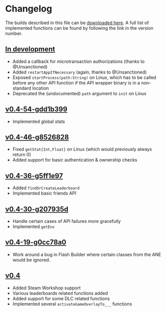Changelog
=========

The builds described in this file can be [downloaded here](http://dump.ventero.de/FRESteamWorks/).
A full list of implemented functions can be found by following the link in the
version number.

[In development](https://github.com/Ventero/FRESteamWorks/blob/master/lib/API.txt)
----------------

 - Added a callback for microtransaction authorizations (thanks to @Unsanctioned)
 - Added `restartAppIfNecessary` (again, thanks to @Unsanctioned)
 - Exposed `startProcess(path:String)` on Linux, which has to be called before any other API function if the API wrapper binary is in a non-standard location
 - Deprecated the (undocumented) `path` argument to `init` on Linux

[v0.4-54-gdd1b399](https://github.com/Ventero/FRESteamWorks/blob/v0.4-54-gdd1b399/lib/API.txt)
------------------

 - Implemented global stats

[v0.4-46-g8526828](https://github.com/Ventero/FRESteamWorks/blob/v0.4-46-g8526828/lib/API.txt)
------------------

 - Fixed `getStat{Int,Float}` on Linux (which would previously always return 0)
 - Added support for basic authentication & ownership checks

[v0.4-36-g5ff1e97](https://github.com/Ventero/FRESteamWorks/blob/v0.4-36-g5ff1e97/lib/API.txt)
------------------

 - Added `findOrCreateLeaderboard`
 - Implemented basic friends API

[v0.4-30-g207935d](https://github.com/Ventero/FRESteamWorks/blob/v0.4-30-g207935d/lib/API.txt)
------------------

 - Handle certain cases of API failures more gracefully
 - Implemented `getEnv`

[v0.4-19-g0cc78a0](https://github.com/Ventero/FRESteamWorks/blob/v0.4-19-g0cc78a0/lib/API.txt)
------------------

 - Work around a bug in Flash Builder where certain classes from the ANE would be ignored.

[v0.4](https://github.com/Ventero/FRESteamWorks/blob/v0.4/lib/API.txt)
------

 - Added Steam Workshop support
 - Various leaderboards related functions added
 - Added support for some DLC related functions
 - Implemented several `activateGameOverlayTo___` functions
